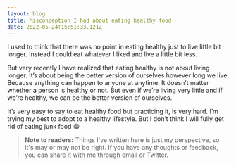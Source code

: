 ```yaml
---
layout: blog
title: Misconception I had about eating healthy food
date: 2022-05-24T15:51:33.121Z
---
```

I used to think that there was no point in eating healthy just to live little bit longer. Instead I could eat whatever I liked and live a little bit less. 

But very recently I have realized that eating healthy is not about living longer. It’s about being the better version of ourselves however long we live. Because anything can happen to anyone at anytime. It doesn’t matter whether a person is healthy or not. But even if we’re living very little and if we’re healthy, we can be the better version of ourselves.

It’s very easy to say to eat healthy food but practicing it, is very hard. I’m trying my best to adopt to a healthy lifestyle. But I don’t think I will fully get rid of eating junk food 😁



> **Note to readers:** Things I've written here is just my perspective, so it's may or may not be right. If you have any thoughts or feedback, you can share it with me through email or Twitter.